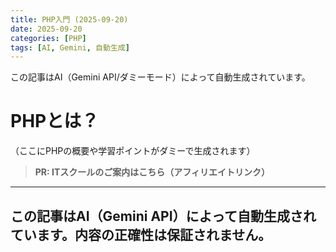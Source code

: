 ```yaml
---
title: PHP入門 (2025-09-20)
date: 2025-09-20
categories: [PHP]
tags: [AI, Gemini, 自動生成]
---
```


この記事はAI（Gemini API/ダミーモード）によって自動生成されています。

# PHPとは？

（ここにPHPの概要や学習ポイントがダミーで生成されます）
> **PR: ITスクールのご案内はこちら（アフィリエイトリンク）**

---
この記事はAI（Gemini API）によって自動生成されています。内容の正確性は保証されません。
---
